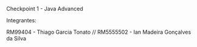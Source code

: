 Checkpoint 1 - Java Advanced

Integrantes:

RM99404 - Thiago Garcia Tonato //
RM5555502 - Ian Madeira Gonçalves da Silva
